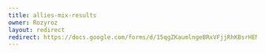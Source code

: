 ```yaml
---
title: allies-mix-results
owner: Rozyroz
layout: redirect
redirect: https://docs.google.com/forms/d/15qgZKaumlngeBRxVFjjRhKBsrHEM3jvXERIJDN1ESfo/viewform
---
```

